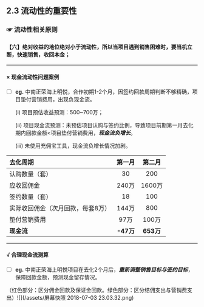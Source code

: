 ## 2.3 流动性的重要性

### ☞ 流动性相关原则

##### 

#### 【六】绝对收益的地位绝对小于流动性，所以当项目遇到销售困难时，要当机立断，快速销售，收回本金；

---

#### ×  现金流动性问题案例

* [ ] **eg.**  中南正荣海上明悦，合作初期1-2个月，因签约回款周期判断不够精确，项目垫付营销费用，出现负现金流。

  \(i\) 项目预估收益预测：500~700万；

  \(ii\) 项目现金流预测：未预估项目认购与签约比例，导致项目前期第一月去化期内回款金额&lt;项目垫付营销费用，_**现金流负增长**_。

  \(iii\) 未使用充佣宝工具，现金流负增长情况加剧。

| **去化周期** | **第一月** | **第二月** |
| :--- | :---: | :---: |
| 认购数量（套） | 30 | 200 |
| 应收回佣金 | 240万 | 1600万 |
| 签约数量（套） | 18 | 100 |
| 实际收回佣金（次月回款，每套8万） | 144万 | 800 |
| 垫付营销费用 | 97万 | 100万 |
| **现金流** | **-47万** | **653万** |

---

#### √  合理现金流测算

* [ ] **eg.**  中南正荣海上明悦项目在去化2个月后，_**重新调整销售目标与签约目标**_，保障回款金额，预测现金留存情况。

（红色部分：区分佣金回款及保证金回款。绿色部分：区分结佣支出与营销费支出）![](/assets/屏幕快照 2018-07-03 23.03.32.png)

